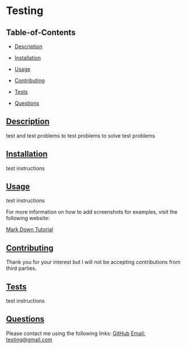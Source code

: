 
  # Testing
  
   
  ## Table-of-Contents
  * [Description](#description)
  * [Installation](#installation)
  * [Usage](#usage)
   
  * [Contributing](#contributing)
  * [Tests](#tests)
  * [Questions](#questions)
  
  ## [Description](#table-of-contents)
  test and test problems
  to test problems
  to solve test problems
  ## [Installation](#table-of-contents)
  test instructions
  ## [Usage](#table-of-contents)
  test instructions
  
  For more information on how to add screenshots for examples, visit the following website:
  
  [Mark Down Tutorial](https://agea.github.io/tutorial.md/)
  
   
  ## [Contributing](#table-of-contents)
  
  Thank you for your interest but I will not be accepting contributions from third parties.
  ## [Tests](#table-of-contents)
  test instructions
  ## [Questions](#table-of-contents)
  Please contact me using the following links:
  [GitHub](https://github.com/testingusername)
  [Email: testing@gmail.com](mailto:testing@gmail.com)

